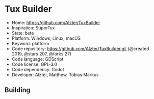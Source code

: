 # Tux Builder

- Home: https://github.com/Alzter/TuxBuilder
- Inspiration: SuperTux
- State: beta
- Platform: Windows, Linux, macOS
- Keyword: platform
- Code repository: https://github.com/Alzter/TuxBuilder.git (@created 2019, @stars 207, @forks 27)
- Code language: GDScript
- Code license: GPL-3.0
- Code dependency: Godot
- Developer: Alzter, Matthew, Tobias Markus

## Building
